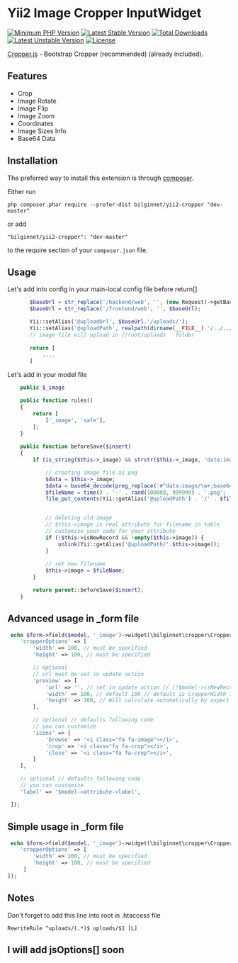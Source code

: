 # Yii2 Image Cropper InputWidget

[![Minimum PHP Version](http://img.shields.io/badge/php-%3E%3D%205.3-8892BF.svg)](https://php.net/)
[![Latest Stable Version](https://poser.pugx.org/bilginnet/yii2-cropper/v/stable)](https://packagist.org/packages/bilginnet/yii2-cropper)
[![Total Downloads](https://poser.pugx.org/bilginnet/yii2-cropper/downloads)](https://packagist.org/packages/bilginnet/yii2-cropper)
[![Latest Unstable Version](https://poser.pugx.org/bilginnet/yii2-cropper/v/unstable)](https://packagist.org/packages/bilginnet/yii2-cropper)
[![License](https://poser.pugx.org/bilginnet/yii2-cropper/license)](https://packagist.org/packages/bilginnet/yii2-cropper)

<a href="https://fengyuanchen.github.io/cropper/" target="_blank">Cropper.js</a> - Bootstrap Cropper (recommended) (already included).

Features
------------
+ Crop
+ Image Rotate
+ Image Flip
+ Image Zoom
+ Coordinates
+ Image Sizes Info
+ Base64 Data

Installation
------------

The preferred way to install this extension is through [composer](http://getcomposer.org/download/).

Either run

```
php composer.phar require --prefer-dist bilginnet/yii2-cropper "dev-master"
```

or add

```
"bilginnet/yii2-cropper": "dev-master"
```

to the require section of your `composer.json` file.


Usage
-----

Let's add into config in your main-local config file before return[]
````php
       $baseUrl = str_replace('/backend/web', '', (new Request)->getBaseUrl());
       $baseUrl = str_replace('/frontend/web', '', $baseUrl);

       Yii::setAlias('@uploadUrl', $baseUrl.'/uploads/');
       Yii::setAlias('@uploadPath', realpath(dirname(__FILE__).'/../../uploads/'));
       // image file will upload in //root/uploads   folder
       
       return [
           ....
       ]
````

Let's add  in your model file
````php
    public $_image

    public function rules()
    {
        return [
            ['_image', 'safe'],
        ];
    }
    
    public function beforeSave($insert)
    {
        if (is_string($this->_image) && strstr($this->_image, 'data:image')) {

            // creating image file as png
            $data = $this->_image;
            $data = base64_decode(preg_replace('#^data:image/\w+;base64,#i', '', $data));
            $fileName = time() . '-' . rand(100000, 999999) . '.png';
            file_put_contents(Yii::getAlias('@uploadPath') . '/' . $fileName, $data);


            // deleting old image 
            // $this->image is real attribute for filename in table
            // customize your code for your attribute            
            if (!$this->isNewRecord && !empty($this->image)) {
                unlink(Yii::getAlias('@uploadPath/'.$this->image));
            }
            
            // set new filename
            $this->image = $fileName;
        }

        return parent::beforeSave($insert);
    }
````



Advanced usage in _form file
-----
````php
 echo $form->field($model, '_image')->widget(\bilginnet\cropper\Cropper::className(), [
    'cropperOptions' => [
        'width' => 100, // must be specified
        'height' => 100, // must be specified

        // optional
        // url must be set in update action
        'preview' => [
            'url' => '', // set in update action // (!$model->isNewRecord) ? Yii::getAlias('@uploadUrl/$model->image') : '' // or null 
            'width' => 100, // default 100 // default is cropperWidth if cropperWidth < 100
            'height' => 100, // Will calculate automatically by aspect ratio if not set
        ],

        // optional // defaults following code
        // you can customize 
        'icons' => [
            'browse' => '<i class="fa fa-image"></i>',
            'crop' => '<i class="fa fa-crop"></i>',
            'close' => '<i class="fa fa-crop"></i>',
        ]
    ],

    // optional // defaults following code
    // you can customize 
    'label' => '$model->attribute->label', 

 ]);
````


Simple usage in _form file
-----
````php
 echo $form->field($model, '_image')->widget(\bilginnet\cropper\Cropper::className(), [
    'cropperOptions' => [
        'width' => 100, // must be specified
        'height' => 100, // must be specified
     ]
]);
````


Notes
-----
Don't forget to add this line into root in .htaccess file
````
RewriteRule ^uploads/(.*)$ uploads/$1 [L]
````

I will add jsOptions[] soon
-----
